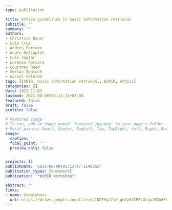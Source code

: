 ```yaml
---
type: publication

title: Ethics guidelines in music information retrieval
subtitle: ''
summary: ''
authors:
- Christine Bauer
- Luis Cruz
- Andrés Ferraro
- Andre Holzapfel
- Luis Joglar
- Lorenzo Porcaro
- Courtney Reed
- Sertan Şentürk
- Gissel Velarde
tags: [ISMIR, music information retrieval, WiMIR, ethics]
categories: []
date: 2019-11-03
lastmod: 2021-08-08T03:11:12+02:00
featured: false
draft: false
profile: false

# Featured image
# To use, add an image named `featured.jpg/png` to your page's folder.
# Focal points: Smart, Center, TopLeft, Top, TopRight, Left, Right, BottomLeft, Bottom, BottomRight.
image:
  caption: ''
  focal_point: ''
  preview_only: false


projects: []
publishDate: '2021-08-08T01:13:47.114655Z'
publication_types: [document]
publication: '*WiMIR workshop*'

abstract: ''
links: 
- name: GoogleDocs
  url: https://drive.google.com/file/d/1DDEMyLIvX_gm7p9XCPP2UiqnfMZn6Pe8/view?usp=sharing
---
```

